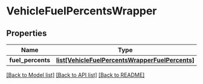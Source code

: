 # VehicleFuelPercentsWrapper

## Properties
Name | Type | Description | Notes
------------ | ------------- | ------------- | -------------
**fuel_percents** | [**list[VehicleFuelPercentsWrapperFuelPercents]**](VehicleFuelPercentsWrapperFuelPercents.md) |  | [optional] 

[[Back to Model list]](../README.md#documentation-for-models) [[Back to API list]](../README.md#documentation-for-api-endpoints) [[Back to README]](../README.md)


